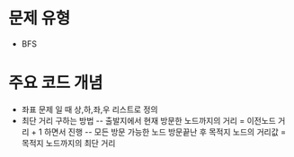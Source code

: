 # 문제 유형 
- BFS

# 주요 코드 개념 
- 좌표 문제 일 때 상,하,좌,우 리스트로 정의
- 최단 거리 구하는 방법 
-- 출발지에서 현재 방문한 노드까지의 거리 = 이전노드 거리 + 1 하면서 진행 
-- 모든 방문 가능한 노드 방문끝난 후 목적지 노드의 거리값 = 목적지 노드까지의 최단 거리 
